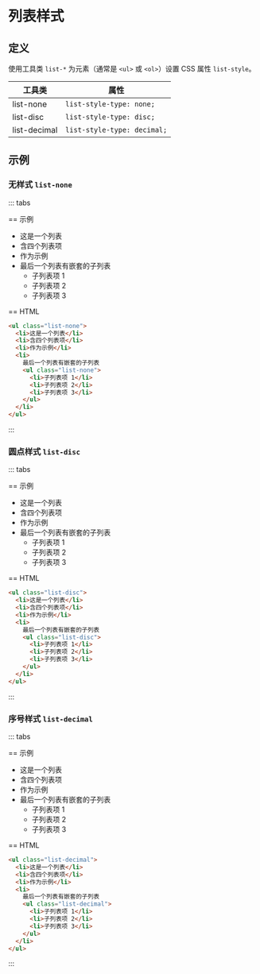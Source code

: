 # 列表样式

## 定义

使用工具类 `list-*` 为元素（通常是 `<ul>` 或 `<ol>`）设置 CSS 属性 `list-style`。

<Example padding="p-0">
  <table class="table">
    <thead>
      <tr>
        <th>工具类</th>
        <th>属性</th>
      </tr>
    </thead>
    <tbody>
      <tr>
        <td class="font-mono">list-none</td>
        <td><code>list-style-type: none;</code></td>
      </tr>
      <tr>
        <td class="font-mono">list-disc</td>
        <td><code>list-style-type: disc;</code></td>
      </tr>
      <tr>
        <td class="font-mono">list-decimal</td>
        <td><code>list-style-type: decimal;</code></td>
      </tr>
    </tbody>
   </table>
</Example>

## 示例

### 无样式 `list-none`

::: tabs

== 示例

<Example>
  <ul class="list-none">
    <li>这是一个列表</li>
    <li>含四个列表项</li>
    <li>作为示例</li>
    <li>
      最后一个列表有嵌套的子列表
      <ul class="list-none">
        <li>子列表项 1</li>
        <li>子列表项 2</li>
        <li>子列表项 3</li>
      </ul>
    </li>
  </ul>
</Example>

== HTML

```html
<ul class="list-none">
  <li>这是一个列表</li>
  <li>含四个列表项</li>
  <li>作为示例</li>
  <li>
    最后一个列表有嵌套的子列表
    <ul class="list-none">
      <li>子列表项 1</li>
      <li>子列表项 2</li>
      <li>子列表项 3</li>
    </ul>
  </li>
</ul>
```

:::

### 圆点样式 `list-disc`

::: tabs

== 示例

<Example>
  <ul class="list-disc">
    <li>这是一个列表</li>
    <li>含四个列表项</li>
    <li>作为示例</li>
    <li>
      最后一个列表有嵌套的子列表
      <ul class="list-disc">
        <li>子列表项 1</li>
        <li>子列表项 2</li>
        <li>子列表项 3</li>
      </ul>
    </li>
  </ul>
</Example>

== HTML

```html
<ul class="list-disc">
  <li>这是一个列表</li>
  <li>含四个列表项</li>
  <li>作为示例</li>
  <li>
    最后一个列表有嵌套的子列表
    <ul class="list-disc">
      <li>子列表项 1</li>
      <li>子列表项 2</li>
      <li>子列表项 3</li>
    </ul>
  </li>
</ul>
```

:::

### 序号样式 `list-decimal`

::: tabs

== 示例

<Example>
  <ul class="list-decimal">
    <li>这是一个列表</li>
    <li>含四个列表项</li>
    <li>作为示例</li>
    <li>
      最后一个列表有嵌套的子列表
      <ul class="list-decimal">
        <li>子列表项 1</li>
        <li>子列表项 2</li>
        <li>子列表项 3</li>
      </ul>
    </li>
  </ul>
</Example>

== HTML

```html
<ul class="list-decimal">
  <li>这是一个列表</li>
  <li>含四个列表项</li>
  <li>作为示例</li>
  <li>
    最后一个列表有嵌套的子列表
    <ul class="list-decimal">
      <li>子列表项 1</li>
      <li>子列表项 2</li>
      <li>子列表项 3</li>
    </ul>
  </li>
</ul>
```

:::
